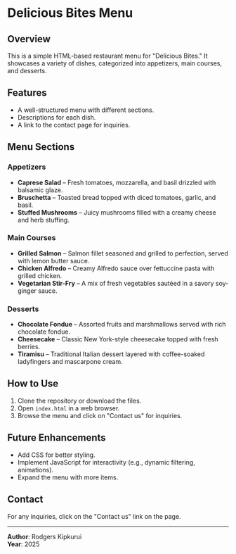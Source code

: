 # Delicious Bites Menu

## Overview
This is a simple HTML-based restaurant menu for "Delicious Bites." It showcases a variety of dishes, categorized into appetizers, main courses, and desserts.

## Features
- A well-structured menu with different sections.
- Descriptions for each dish.
- A link to the contact page for inquiries.

## Menu Sections
### Appetizers
- **Caprese Salad** – Fresh tomatoes, mozzarella, and basil drizzled with balsamic glaze.
- **Bruschetta** – Toasted bread topped with diced tomatoes, garlic, and basil.
- **Stuffed Mushrooms** – Juicy mushrooms filled with a creamy cheese and herb stuffing.

### Main Courses
- **Grilled Salmon** – Salmon fillet seasoned and grilled to perfection, served with lemon butter sauce.
- **Chicken Alfredo** – Creamy Alfredo sauce over fettuccine pasta with grilled chicken.
- **Vegetarian Stir-Fry** – A mix of fresh vegetables sautéed in a savory soy-ginger sauce.

### Desserts
- **Chocolate Fondue** – Assorted fruits and marshmallows served with rich chocolate fondue.
- **Cheesecake** – Classic New York-style cheesecake topped with fresh berries.
- **Tiramisu** – Traditional Italian dessert layered with coffee-soaked ladyfingers and mascarpone cream.

## How to Use
1. Clone the repository or download the files.
2. Open `index.html` in a web browser.
3. Browse the menu and click on "Contact us" for inquiries.

## Future Enhancements
- Add CSS for better styling.
- Implement JavaScript for interactivity (e.g., dynamic filtering, animations).
- Expand the menu with more items.

## Contact
For any inquiries, click on the "Contact us" link on the page.

---
**Author**: Rodgers Kipkurui  
**Year**: 2025


